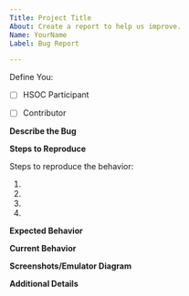 ```yaml
---
Title: Project Title
About: Create a report to help us improve.
Name: YourName
Label: Bug Report

---
```


Define You:

- [ ] HSOC Participant  
- [ ] Contributor


<!-- Have you talked to any of the  Project Admin (Siddhant Pawar or Pavan Bhadane) before creating this issue? If not, just have a quick discussion and then once approved, create this issue. -->

**Describe the Bug**

<!-- A clear and concise description of what the bug is. -->

**Steps to Reproduce**

Steps to reproduce the behavior:

1. 
2. 
3. 
4. 

**Expected Behavior**

<!-- A clear and concise description of what you expected to happen. -->

**Current Behavior**

<!-- A clear and concise description of how the code performed w.r.t expectations. -->

**Screenshots/Emulator Diagram**

<!-- If applicable, add screenshots to help explain your problem. -->

**Additional Details**

<!-- Write some additional details if you can, which might help to debug the issue quicker. -->
